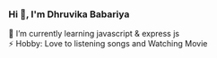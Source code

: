 <h3>Hi 👋, I'm Dhruvika Babariya </h3>
🌱 I’m currently learning javascript & express js <br>
⚡ Hobby: Love to listening songs and Watching Movie
